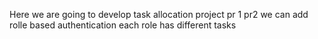 Here we are going to develop task allocation project
pr 1
pr2
we can add rolle based authentication 
each role has different tasks
